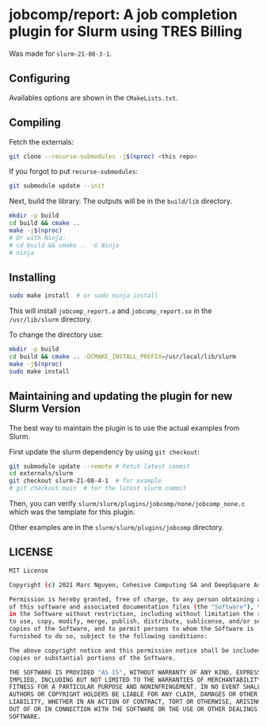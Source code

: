 # jobcomp/report: A job completion plugin for Slurm using TRES Billing

Was made for `slurm-21-08-3-1`.

## Configuring

Availables options are shown in the `CMakeLists.txt`.

## Compiling

Fetch the externals:

```sh
git clone --recurse-submodules -j$(nproc) <this repo>
```

If you forgot to put `recurse-submodules`:

```sh
git submodule update --init
```

Next, build the library. The outputs will be in the `build/lib` directory.

```sh
mkdir -p build
cd build && cmake ..
make -j$(nproc)
# Or with Ninja:
# cd build && cmake .. -G Ninja
# ninja
```

## Installing

```sh
sudo make install  # or sudo ninja install
```

This will install `jobcomp_report.a` and `jobcomp_report.so` in the `/usr/lib/slurm` directory.

To change the directory use:

```sh
mkdir -p build
cd build && cmake .. -DCMAKE_INSTALL_PREFIX=/usr/local/lib/slurm
make -j$(nproc)
sudo make install
```

## Maintaining and updating the plugin for new Slurm Version

The best way to maintain the plugin is to use the actual examples from Slurm.

First update the slurm dependency by using `git checkout`:

```sh
git submodule update --remote # Fetch latest commit
cd externals/slurm
git checkout slurm-21-08-4-1  # for example
# git checkout main  # for the latest slurm commit
```

Then, you can verify `slurm/slurm/plugins/jobcomp/none/jobcomp_none.c` which was the template for this plugin.

Other examples are in the `slurm/slurm/plugins/jobcomp` directory.

## LICENSE

```sh
MIT License

Copyright (c) 2021 Marc Nguyen, Cohesive Computing SA and DeepSquare Association

Permission is hereby granted, free of charge, to any person obtaining a copy
of this software and associated documentation files (the "Software"), to deal
in the Software without restriction, including without limitation the rights
to use, copy, modify, merge, publish, distribute, sublicense, and/or sell
copies of the Software, and to permit persons to whom the Software is
furnished to do so, subject to the following conditions:

The above copyright notice and this permission notice shall be included in all
copies or substantial portions of the Software.

THE SOFTWARE IS PROVIDED "AS IS", WITHOUT WARRANTY OF ANY KIND, EXPRESS OR
IMPLIED, INCLUDING BUT NOT LIMITED TO THE WARRANTIES OF MERCHANTABILITY,
FITNESS FOR A PARTICULAR PURPOSE AND NONINFRINGEMENT. IN NO EVENT SHALL THE
AUTHORS OR COPYRIGHT HOLDERS BE LIABLE FOR ANY CLAIM, DAMAGES OR OTHER
LIABILITY, WHETHER IN AN ACTION OF CONTRACT, TORT OR OTHERWISE, ARISING FROM,
OUT OF OR IN CONNECTION WITH THE SOFTWARE OR THE USE OR OTHER DEALINGS IN THE
SOFTWARE.

```
